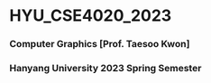 # HYU_CSE4020_2023
### Computer Graphics [Prof. Taesoo Kwon]

### Hanyang University 2023 Spring Semester
